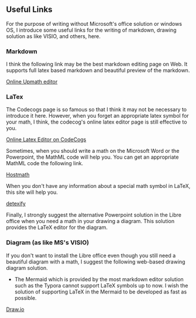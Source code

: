 ## Useful Links 
For the purpose of writing without Microsoft's office solution or windows OS, I introduce some useful links for the writing of markdown, drawing solution as like VISIO, and others, here.

### Markdown 
I think the following link may be the best markdown editing page on Web. It supports full latex based markdown and beautiful preview of the markdown. 

[Online Upmath editor](https://upmath.me/)

### LaTex

The Codecogs page is so famous so that I think it may not be necessary to introduce it here. However, when you forget an appropriate latex symbol for your math, I think, the codecog's online latex editor page is still effective to you.

[Online Latex Editor on CodeCogs](http://www.codecogs.com/latex/eqneditor.php)  

Sometimes, when you should write a math on the Microsoft Word or the Powerpoint, the MathML code will help you. You can get an appropriate MathML code the following link.  

[Hostmath](http://www.hostmath.com/)

When you don't have any information about a special math symbol in LaTeX, this site will help you.

[detexify](http://detexify.kirelabs.org/classify.html)

Finally, I strongly suggest the alternative Powerpoint solution in the Libre office when you need a math in your drawing a diagram. This solution provides the LaTeX editor for the diagram. 

### Diagram (as like MS's VISIO)

If you don't want to install the Libre office even though you still need a beautiful diagram with a math, I suggest the following web-based drawing diagram solution.
- The Mermaid which is provided by the most markdown editor solution such as the Typora cannot support LaTeX symbols up to now. I wish the solution of supporting LaTeX in the Mermaid to be developed as fast as possible. 

[Draw.io](http://draw.io/)

